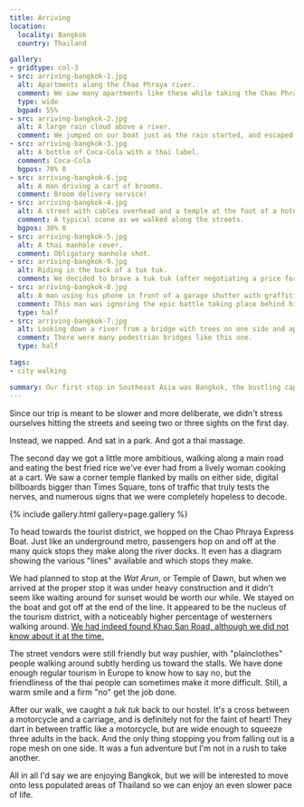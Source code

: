 ```yaml
---
title: Arriving
location:
  locality: Bangkok
  country: Thailand

gallery:
- gridtype: col-3
- src: arriving-bangkok-1.jpg
  alt: Apartments along the Chao Phraya river.
  comment: We saw many apartments like these while taking the Chao Phraya Express Boat.
  type: wide
  bgpad: 55%
- src: arriving-bangkok-2.jpg
  alt: A large rain cloud above a river.
  comment: We jumped on our boat just as the rain started, and escaped without getting wet.
- src: arriving-bangkok-3.jpg
  alt: A bottle of Coca-Cola with a thai label.
  comment: Coca-Cola
  bgpos: 70% 0
- src: arriving-bangkok-6.jpg
  alt: A man driving a cart of brooms.
  comment: Broom delivery service!
- src: arriving-bangkok-4.jpg
  alt: A street with cables overhead and a temple at the foot of a hotel building.
  comment: A typical scene as we walked along the streets.
  bgpos: 30% 0
- src: arriving-bangkok-5.jpg
  alt: A thai manhole cover.
  comment: Obligatory manhole shot.
- src: arriving-bangkok-9.jpg
  alt: Riding in the back of a tuk tuk.
  comment: We decided to brave a tuk tuk (after negotiating a price for the two of us, of course!), and the ride was quite exciting... not always for a good reason.
- src: arriving-bangkok-8.jpg
  alt: A man using his phone in front of a garage shutter with graffiti on it.
  comment: This man was ignoring the epic battle taking place behind him.
  type: half
- src: arriving-bangkok-7.jpg
  alt: Looking down a river from a bridge with trees on one side and apartments on the other.
  comment: There were many pedestrian bridges like this one.
  type: half

tags:
- city walking

summary: Our first stop in Southeast Asia was Bangkok, the bustling capitol of Thailand. Bangkok is a busy, dirty city but it is filled with very friendly people who always greet you with a smile.
---
```


Since our trip is meant to be slower and more deliberate, we didn't stress ourselves hitting the streets and seeing two or three sights on the first day. 

Instead, we napped. And sat in a park. And got a thai massage.

The second day we got a little more ambitious, walking along a main road and eating the best fried rice we've ever had from a lively woman cooking at a cart. We saw a corner temple flanked by malls on either side, digital billboards bigger than Times Square, tons of traffic that truly tests the nerves, and numerous signs that we were completely hopeless to decode.

{% include gallery.html gallery=page.gallery %}

To head towards the tourist district, we hopped on the Chao Phraya Express Boat. Just like an underground metro, passengers hop on and off at the many quick stops they make along the river docks. It even has a diagram showing the various "lines" available and which stops they make.

We had planned to stop at the _Wat Arun_, or Temple of Dawn, but when we arrived at the proper stop it was under heavy construction and it didn't seem like waiting around for sunset would be worth our while. We stayed on the boat and got off at the end of the line. It appeared to be the nucleus of the tourism district, with a noticeably higher percentage of westerners walking around. <ins class="update" datetime="2016-01-10">We had indeed found Khao San Road, although we did not know about it at the time.</ins>

The street vendors were still friendly but way pushier, with "plainclothes" people walking around subtly herding us toward the stalls. We have done enough regular tourism in Europe to know how to say no, but the friendliness of the thai people can sometimes make it more difficult. Still, a warm smile and a firm "no" get the job done.

After our walk, we caught a _tuk tuk_ back to our hostel. It's a cross between a motorcycle and a carriage, and is definitely not for the faint of heart! They dart in between traffic like a motorcycle, but are wide enough to squeeze three adults in the back. And the only thing stopping you from falling out is a rope mesh on one side. It was a fun adventure but I'm not in a rush to take another.

All in all I'd say we are enjoying Bangkok, but we will be interested to move onto less populated areas of Thailand so we can enjoy an even slower pace of life.
